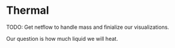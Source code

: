 # Thermal 
TODO:
Get netflow to handle mass and finialize our visualizations.

Our question is how much liquid we will heat.
